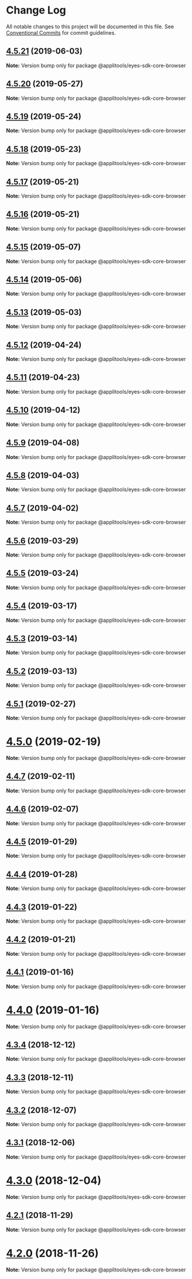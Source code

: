# Change Log

All notable changes to this project will be documented in this file.
See [Conventional Commits](https://conventionalcommits.org) for commit guidelines.

## [4.5.21](https://github.com/applitools/eyes.sdk.javascript1/compare/@applitools/eyes-sdk-core-browser@4.5.20...@applitools/eyes-sdk-core-browser@4.5.21) (2019-06-03)

**Note:** Version bump only for package @applitools/eyes-sdk-core-browser





## [4.5.20](https://github.com/applitools/eyes.sdk.javascript1/compare/@applitools/eyes-sdk-core-browser@4.5.19...@applitools/eyes-sdk-core-browser@4.5.20) (2019-05-27)

**Note:** Version bump only for package @applitools/eyes-sdk-core-browser






## [4.5.19](https://github.com/applitools/eyes.sdk.javascript1/compare/@applitools/eyes-sdk-core-browser@4.5.18...@applitools/eyes-sdk-core-browser@4.5.19) (2019-05-24)

**Note:** Version bump only for package @applitools/eyes-sdk-core-browser





## [4.5.18](https://github.com/applitools/eyes.sdk.javascript1/compare/@applitools/eyes-sdk-core-browser@4.5.17...@applitools/eyes-sdk-core-browser@4.5.18) (2019-05-23)

**Note:** Version bump only for package @applitools/eyes-sdk-core-browser





## [4.5.17](https://github.com/applitools/eyes.sdk.javascript1/compare/@applitools/eyes-sdk-core-browser@4.5.16...@applitools/eyes-sdk-core-browser@4.5.17) (2019-05-21)

**Note:** Version bump only for package @applitools/eyes-sdk-core-browser





## [4.5.16](https://github.com/applitools/eyes.sdk.javascript1/compare/@applitools/eyes-sdk-core-browser@4.5.15...@applitools/eyes-sdk-core-browser@4.5.16) (2019-05-21)

**Note:** Version bump only for package @applitools/eyes-sdk-core-browser





## [4.5.15](https://github.com/applitools/eyes.sdk.javascript1/compare/@applitools/eyes-sdk-core-browser@4.5.14...@applitools/eyes-sdk-core-browser@4.5.15) (2019-05-07)

**Note:** Version bump only for package @applitools/eyes-sdk-core-browser





## [4.5.14](https://github.com/applitools/eyes.sdk.javascript1/compare/@applitools/eyes-sdk-core-browser@4.5.13...@applitools/eyes-sdk-core-browser@4.5.14) (2019-05-06)

**Note:** Version bump only for package @applitools/eyes-sdk-core-browser





## [4.5.13](https://github.com/applitools/eyes.sdk.javascript1/compare/@applitools/eyes-sdk-core-browser@4.5.12...@applitools/eyes-sdk-core-browser@4.5.13) (2019-05-03)

**Note:** Version bump only for package @applitools/eyes-sdk-core-browser





## [4.5.12](https://github.com/applitools/eyes.sdk.javascript1/compare/@applitools/eyes-sdk-core-browser@4.5.11...@applitools/eyes-sdk-core-browser@4.5.12) (2019-04-24)

**Note:** Version bump only for package @applitools/eyes-sdk-core-browser





## [4.5.11](https://github.com/applitools/eyes.sdk.javascript1/compare/@applitools/eyes-sdk-core-browser@4.5.10...@applitools/eyes-sdk-core-browser@4.5.11) (2019-04-23)

**Note:** Version bump only for package @applitools/eyes-sdk-core-browser






## [4.5.10](https://github.com/applitools/eyes.sdk.javascript1/compare/@applitools/eyes-sdk-core-browser@4.5.9...@applitools/eyes-sdk-core-browser@4.5.10) (2019-04-12)

**Note:** Version bump only for package @applitools/eyes-sdk-core-browser





## [4.5.9](https://github.com/applitools/eyes.sdk.javascript1/compare/@applitools/eyes-sdk-core-browser@4.5.8...@applitools/eyes-sdk-core-browser@4.5.9) (2019-04-08)

**Note:** Version bump only for package @applitools/eyes-sdk-core-browser





## [4.5.8](https://github.com/applitools/eyes.sdk.javascript1/compare/@applitools/eyes-sdk-core-browser@4.5.7...@applitools/eyes-sdk-core-browser@4.5.8) (2019-04-03)

**Note:** Version bump only for package @applitools/eyes-sdk-core-browser





## [4.5.7](https://github.com/applitools/eyes.sdk.javascript1/compare/@applitools/eyes-sdk-core-browser@4.5.6...@applitools/eyes-sdk-core-browser@4.5.7) (2019-04-02)

**Note:** Version bump only for package @applitools/eyes-sdk-core-browser





## [4.5.6](https://github.com/applitools/eyes.sdk.javascript1/compare/@applitools/eyes-sdk-core-browser@4.5.5...@applitools/eyes-sdk-core-browser@4.5.6) (2019-03-29)

**Note:** Version bump only for package @applitools/eyes-sdk-core-browser





## [4.5.5](https://github.com/applitools/eyes.sdk.javascript1/compare/@applitools/eyes-sdk-core-browser@4.5.4...@applitools/eyes-sdk-core-browser@4.5.5) (2019-03-24)

**Note:** Version bump only for package @applitools/eyes-sdk-core-browser





## [4.5.4](https://github.com/applitools/eyes.sdk.javascript1/compare/@applitools/eyes-sdk-core-browser@4.5.3...@applitools/eyes-sdk-core-browser@4.5.4) (2019-03-17)

**Note:** Version bump only for package @applitools/eyes-sdk-core-browser





## [4.5.3](https://github.com/applitools/eyes.sdk.javascript1/compare/@applitools/eyes-sdk-core-browser@4.5.2...@applitools/eyes-sdk-core-browser@4.5.3) (2019-03-14)

**Note:** Version bump only for package @applitools/eyes-sdk-core-browser





## [4.5.2](https://github.com/applitools/eyes.sdk.javascript1/compare/@applitools/eyes-sdk-core-browser@4.5.1...@applitools/eyes-sdk-core-browser@4.5.2) (2019-03-13)

**Note:** Version bump only for package @applitools/eyes-sdk-core-browser





## [4.5.1](https://github.com/applitools/eyes.sdk.javascript1/compare/@applitools/eyes-sdk-core-browser@4.5.0...@applitools/eyes-sdk-core-browser@4.5.1) (2019-02-27)

**Note:** Version bump only for package @applitools/eyes-sdk-core-browser





# [4.5.0](https://github.com/applitools/eyes.sdk.javascript1/compare/@applitools/eyes-sdk-core-browser@4.4.7...@applitools/eyes-sdk-core-browser@4.5.0) (2019-02-19)

**Note:** Version bump only for package @applitools/eyes-sdk-core-browser





## [4.4.7](https://github.com/applitools/eyes.sdk.javascript1/compare/@applitools/eyes-sdk-core-browser@4.4.6...@applitools/eyes-sdk-core-browser@4.4.7) (2019-02-11)

**Note:** Version bump only for package @applitools/eyes-sdk-core-browser






## [4.4.6](https://github.com/applitools/eyes.sdk.javascript1/compare/@applitools/eyes-sdk-core-browser@4.4.5...@applitools/eyes-sdk-core-browser@4.4.6) (2019-02-07)

**Note:** Version bump only for package @applitools/eyes-sdk-core-browser





## [4.4.5](https://github.com/applitools/eyes.sdk.javascript1/compare/@applitools/eyes-sdk-core-browser@4.4.4...@applitools/eyes-sdk-core-browser@4.4.5) (2019-01-29)

**Note:** Version bump only for package @applitools/eyes-sdk-core-browser





## [4.4.4](https://github.com/applitools/eyes.sdk.javascript1/compare/@applitools/eyes-sdk-core-browser@4.4.3...@applitools/eyes-sdk-core-browser@4.4.4) (2019-01-28)

**Note:** Version bump only for package @applitools/eyes-sdk-core-browser





## [4.4.3](https://github.com/applitools/eyes.sdk.javascript1/compare/@applitools/eyes-sdk-core-browser@4.4.2...@applitools/eyes-sdk-core-browser@4.4.3) (2019-01-22)

**Note:** Version bump only for package @applitools/eyes-sdk-core-browser





## [4.4.2](https://github.com/applitools/eyes.sdk.javascript1/compare/@applitools/eyes-sdk-core-browser@4.4.1...@applitools/eyes-sdk-core-browser@4.4.2) (2019-01-21)

**Note:** Version bump only for package @applitools/eyes-sdk-core-browser





## [4.4.1](https://github.com/applitools/eyes.sdk.javascript1/compare/@applitools/eyes-sdk-core-browser@4.4.0...@applitools/eyes-sdk-core-browser@4.4.1) (2019-01-16)

**Note:** Version bump only for package @applitools/eyes-sdk-core-browser





# [4.4.0](https://github.com/applitools/eyes.sdk.javascript1/compare/@applitools/eyes-sdk-core-browser@4.3.4...@applitools/eyes-sdk-core-browser@4.4.0) (2019-01-16)

**Note:** Version bump only for package @applitools/eyes-sdk-core-browser





## [4.3.4](https://github.com/applitools/eyes.sdk.javascript1/compare/@applitools/eyes-sdk-core-browser@4.3.3...@applitools/eyes-sdk-core-browser@4.3.4) (2018-12-12)

**Note:** Version bump only for package @applitools/eyes-sdk-core-browser





## [4.3.3](https://github.com/applitools/eyes.sdk.javascript1/compare/@applitools/eyes-sdk-core-browser@4.3.2...@applitools/eyes-sdk-core-browser@4.3.3) (2018-12-11)

**Note:** Version bump only for package @applitools/eyes-sdk-core-browser





## [4.3.2](https://github.com/applitools/eyes.sdk.javascript1/compare/@applitools/eyes-sdk-core-browser@4.3.1...@applitools/eyes-sdk-core-browser@4.3.2) (2018-12-07)

**Note:** Version bump only for package @applitools/eyes-sdk-core-browser





## [4.3.1](https://github.com/applitools/eyes.sdk.javascript1/compare/@applitools/eyes-sdk-core-browser@4.3.0...@applitools/eyes-sdk-core-browser@4.3.1) (2018-12-06)

**Note:** Version bump only for package @applitools/eyes-sdk-core-browser





# [4.3.0](https://github.com/applitools/eyes.sdk.javascript1/compare/@applitools/eyes-sdk-core-browser@4.2.1...@applitools/eyes-sdk-core-browser@4.3.0) (2018-12-04)

**Note:** Version bump only for package @applitools/eyes-sdk-core-browser





## [4.2.1](https://github.com/applitools/eyes.sdk.javascript1/compare/@applitools/eyes-sdk-core-browser@4.2.0...@applitools/eyes-sdk-core-browser@4.2.1) (2018-11-29)

**Note:** Version bump only for package @applitools/eyes-sdk-core-browser





# [4.2.0](https://github.com/applitools/eyes.sdk.javascript1/compare/@applitools/eyes-sdk-core-browser@4.1.0...@applitools/eyes-sdk-core-browser@4.2.0) (2018-11-26)

**Note:** Version bump only for package @applitools/eyes-sdk-core-browser

